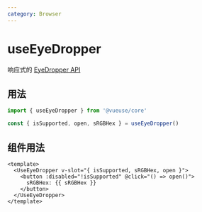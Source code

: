 ```yaml
---
category: Browser
---
```


# useEyeDropper

响应式的 [EyeDropper API](https://developer.mozilla.org/en-US/docs/Web/API/EyeDropper_API)

## 用法

```ts
import { useEyeDropper } from '@vueuse/core'

const { isSupported, open, sRGBHex } = useEyeDropper()
```

## 组件用法

```vue
<template>
  <UseEyeDropper v-slot="{ isSupported, sRGBHex, open }">
    <button :disabled="!isSupported" @click="() => open()">
      sRGBHex: {{ sRGBHex }}
    </button>
  </UseEyeDropper>
</template>
```
